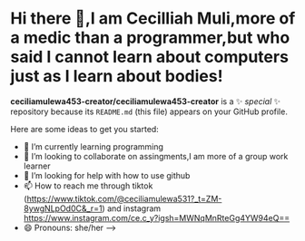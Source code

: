 # Hi there 👋,I am Cecilliah Muli,more of a medic than a programmer,but who said I cannot learn about computers just as I learn about bodies!

**ceciliamulewa453-creator/ceciliamulewa453-creator** is a ✨ _special_ ✨ repository because its `README.md` (this file) appears on your GitHub profile.

Here are some ideas to get you started:
- 🌱 I’m currently learning programming
- 👯 I’m looking to collaborate on assingments,I am more of a group work learner
- 🤔 I’m looking for help with how to use github
- 📫 How to reach me through tiktok (https://www.tiktok.com/@ceciliamulewa531?_t=ZM-8ywgNLpOd0C&_r=1) and instagram https://www.instagram.com/ce.c_y?igsh=MWNqMnRteGg4YW94eQ==
- 😄 Pronouns: she/her
-->
